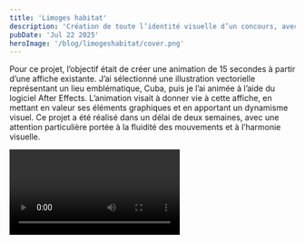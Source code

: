 ```yaml
---
title: 'Limoges habitat'
description: 'Création de toute l’identité visuelle d’un concours, avec justification des choix graphiques'
pubDate: 'Jul 22 2025'
heroImage: '/blog/limogeshabitat/cover.png'
---
```


<section class="flex flex-col lg:flex-row my-10 gap-5 justify-center items-center">
<div class="w-full lg:w-1/2 " >
Pour ce projet, l’objectif était de créer une animation de 15 secondes à partir d’une affiche existante. J’ai sélectionné une illustration vectorielle représentant un lieu emblématique, Cuba, puis je l’ai animée à l’aide du logiciel After Effects. L’animation visait à donner vie à cette affiche, en mettant en valeur ses éléments graphiques et en apportant un dynamisme visuel. Ce projet a été réalisé dans un délai de deux semaines, avec une attention particulière portée à la fluidité des mouvements et à l’harmonie visuelle.

</div>

<div class="w-full lg:w-1/2 " >

  <video class="w-full" src="/blog/affiche/affichevideo.mp4" controls title="vidéo affiche animée" frameborder="0"></video>
</div>